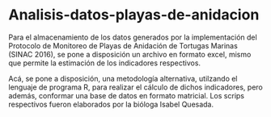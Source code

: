 # Analisis-datos-playas-de-anidacion

Para el almacenamiento de los datos generados por la implementación del Protocolo de Monitoreo de Playas de Anidación de Tortugas Marinas (SINAC 2016), se pone a disposición un archivo en formato excel, mismo que permite la estimación de los indicadores respectivos. 

Acá, se pone a disposición, una metodología alternativa, utilzando el lenguaje de programa R, para realizar el cálculo de dichos indicadores, pero además, conformar una base de datos en formato matricial. Los scrips respectivos fueron elaborados por la bióloga Isabel Quesada.
